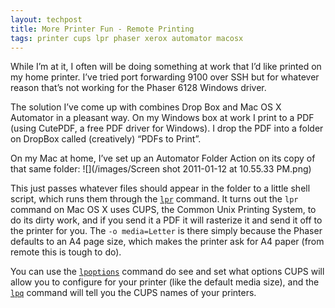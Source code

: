 ```yaml
---
layout: techpost
title: More Printer Fun - Remote Printing
tags: printer cups lpr phaser xerox automator macosx
---
```


While I’m at it, I often will be doing something at work that I’d like printed on my home printer. I’ve tried port forwarding 9100 over SSH but for whatever reason that’s not working for the Phaser 6128 Windows driver.

The solution I’ve come up with combines Drop Box and Mac OS X Automator in a pleasant way. On my Windows box at work I print to a PDF (using CutePDF, a free PDF driver for Windows). I drop the PDF into a folder on DropBox called (creatively) “PDFs to Print”.

On my Mac at home, I’ve set up an Automator Folder Action on its copy of that same folder:
![](/images/Screen shot 2011-01-12 at 10.55.33 PM.png)

This just passes whatever files should appear in the folder to a little shell script, which runs them through the [`lpr`](http://developer.apple.com/library/mac/#documentation/Darwin/Reference/ManPages/man1/lpr.1.html) command. It turns out the `lpr` command on Mac OS X uses CUPS, the Common Unix Printing System, to do its dirty work, and if you send it a PDF it will rasterize it and send it off to the printer for you. The `-o media=Letter` is there simply because the Phaser defaults to an A4 page size, which makes the printer ask for A4 paper (from remote this is tough to do).

You can use the [`lpoptions`](http://developer.apple.com/library/mac/#documentation/Darwin/Reference/ManPages/man1/lpoptions.1.html) command do see and set what options CUPS will allow you to configure for your printer (like the default media size), and the [`lpq`](http://developer.apple.com/library/mac/#documentation/Darwin/Reference/ManPages/man1/lpq.1.html) command will tell you the CUPS names of your printers.
